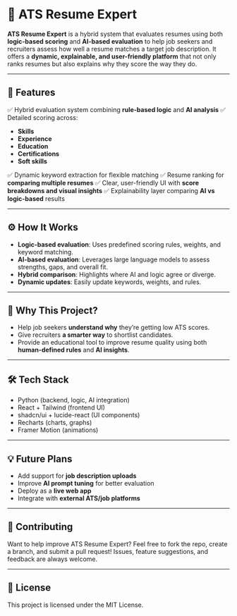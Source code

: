 # 📝 ATS Resume Expert

**ATS Resume Expert** is a hybrid system that evaluates resumes using both **logic-based scoring** and **AI-based evaluation** to help job seekers and recruiters assess how well a resume matches a target job description. It offers a **dynamic, explainable, and user-friendly platform** that not only ranks resumes but also explains why they score the way they do.

---

## 🚀 Features

✅ Hybrid evaluation system combining **rule-based logic** and **AI analysis**
✅ Detailed scoring across:

* **Skills**
* **Experience**
* **Education**
* **Certifications**
* **Soft skills**

✅ Dynamic keyword extraction for flexible matching
✅ Resume ranking for **comparing multiple resumes**
✅ Clear, user-friendly UI with **score breakdowns and visual insights**
✅ Explainability layer comparing **AI vs logic-based** results

---

## ⚙️ How It Works

* **Logic-based evaluation**: Uses predefined scoring rules, weights, and keyword matching.
* **AI-based evaluation**: Leverages large language models to assess strengths, gaps, and overall fit.
* **Hybrid comparison**: Highlights where AI and logic agree or diverge.
* **Dynamic updates**: Easily update keywords, weights, and rules.

---

## 🌟 Why This Project?

* Help job seekers **understand why** they’re getting low ATS scores.
* Give recruiters **a smarter way** to shortlist candidates.
* Provide an educational tool to improve resume quality using both **human-defined rules** and **AI insights**.

---

## 🛠️ Tech Stack

* Python (backend, logic, AI integration)
* React + Tailwind (frontend UI)
* shadcn/ui + lucide-react (UI components)
* Recharts (charts, graphs)
* Framer Motion (animations)

---

## 💡 Future Plans

* Add support for **job description uploads**
* Improve **AI prompt tuning** for better evaluation
* Deploy as a **live web app**
* Integrate with **external ATS/job platforms**

---

## 🤝 Contributing

Want to help improve ATS Resume Expert?
Feel free to fork the repo, create a branch, and submit a pull request!
Issues, feature suggestions, and feedback are always welcome.

---

## 📄 License

This project is licensed under the MIT License.
